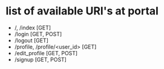 # list of available URI's at portal

* /, /index							[GET]
* /login							[GET, POST]
* /logout							[GET]
* /profile, /profile/<user_id>		[GET]
* /edit_profile						[GET, POST]
* /signup							[GET, POST]